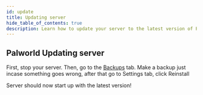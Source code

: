 ```yaml
---
id: update
title: Updating server
hide_table_of_contents: true
description: Learn how to update your server to the latest version of Palworld
---
```


## Palworld Updating server

First, stop your server. Then, go to the [Backups](/using_the_panel/backups) tab. 
Make a backup just incase something goes wrong, after that go to Settings tab, click Reinstall 


Server should now start up with the latest version!
